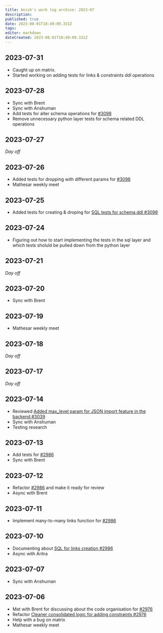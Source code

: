 ```yaml
---
title: Anish's work log archive: 2023-07
description: 
published: true
date: 2023-08-01T18:49:09.331Z
tags: 
editor: markdown
dateCreated: 2023-08-01T18:49:09.331Z
---
```


## 2023-07-31

- Caught up on matrix.
- Started working on adding tests for links & constraints ddl operations

## 2023-07-28

- Sync with Brent
- Sync with Anshuman
- Add tests for alter schema operations for [#3098](https://github.com/centerofci/mathesar/pull/3098)
- Remove unnecessary python layer tests for schema related DDL operations

## 2023-07-27

*Day off*

## 2023-07-26

- Added tests for dropping with different params for [#3098](https://github.com/centerofci/mathesar/pull/3098)
- Mathesar weekly meet

## 2023-07-25

- Added tests for creating & droping for [SQL tests for schema ddl #3098](https://github.com/centerofci/mathesar/pull/3098)

## 2023-07-24

- Figuring out how to start implementing the tests in the sql layer and which tests sholuld be pulled down from the python layer

## 2023-07-21

*Day off*

## 2023-07-20

- Sync with Brent

## 2023-07-19

- Mathesar weekly meet

## 2023-07-18

*Day off*

## 2023-07-17

*Day off*

## 2023-07-14

- Reviewed [Added max_level param for JSON import feature in the backend #3039](https://github.com/centerofci/mathesar/pull/3039)
- Sync with Anshuman
- Testing research

## 2023-07-13

- Add tests for [#2986](https://github.com/centerofci/mathesar/pull/2986)
- Sync with Brent

## 2023-07-12

- Refactor [#2986](https://github.com/centerofci/mathesar/pull/2986) and make it ready for review 
- Async with Brent

## 2023-07-11

- Implement many-to-many links function for [#2986](https://github.com/centerofci/mathesar/pull/2986)

## 2023-07-10

- Documenting about [SQL for links creation #2986](https://github.com/centerofci/mathesar/pull/2986)
- Async with Aritra

## 2023-07-07

- Sync with Anshuman

## 2023-07-06

- Met with Brent for discussing about the code organisation for [#2976](https://github.com/centerofci/mathesar/pull/2976)
- Refactor [Cleaner consolidated logic for adding constraints #2976](https://github.com/centerofci/mathesar/pull/2976)
- Help with a bug on matrix
- Mathesar weekly meet
